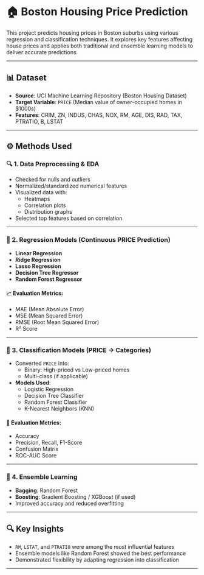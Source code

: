 # 🏠 Boston Housing Price Prediction

This project predicts housing prices in Boston suburbs using various regression and classification techniques. It explores key features affecting house prices and applies both traditional and ensemble learning models to deliver accurate predictions.

---

## 📊 Dataset

- **Source**: UCI Machine Learning Repository (Boston Housing Dataset)
- **Target Variable**: `PRICE` (Median value of owner-occupied homes in $1000s)
- **Features**: CRIM, ZN, INDUS, CHAS, NOX, RM, AGE, DIS, RAD, TAX, PTRATIO, B, LSTAT

---

## ⚙️ Methods Used

### 🔍 1. Data Preprocessing & EDA
- Checked for nulls and outliers
- Normalized/standardized numerical features
- Visualized data with:
  - Heatmaps
  - Correlation plots
  - Distribution graphs
- Selected top features based on correlation

---

### 🤖 2. Regression Models (Continuous PRICE Prediction)
- **Linear Regression**
- **Ridge Regression**
- **Lasso Regression**
- **Decision Tree Regressor**
- **Random Forest Regressor**

#### 📈 Evaluation Metrics:
- MAE (Mean Absolute Error)
- MSE (Mean Squared Error)
- RMSE (Root Mean Squared Error)
- R² Score

---

### 🧠 3. Classification Models (PRICE → Categories)
- Converted `PRICE` into:
  - Binary: High-priced vs Low-priced homes
  - Multi-class (if applicable)
- **Models Used**:
  - Logistic Regression
  - Decision Tree Classifier
  - Random Forest Classifier
  - K-Nearest Neighbors (KNN)

#### 🧪 Evaluation Metrics:
- Accuracy
- Precision, Recall, F1-Score
- Confusion Matrix
- ROC-AUC Score

---

### 🔁 4. Ensemble Learning
- **Bagging**: Random Forest
- **Boosting**: Gradient Boosting / XGBoost (if used)
- Improved accuracy and reduced overfitting

---

## 🔍 Key Insights
- `RM`, `LSTAT`, and `PTRATIO` were among the most influential features
- Ensemble models like Random Forest showed the best performance
- Demonstrated flexibility by adapting regression into classification

---

